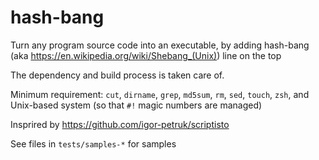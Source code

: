 # hash-bang

Turn any program source code into an executable, by adding hash-bang (aka https://en.wikipedia.org/wiki/Shebang_(Unix)) line on the top

The dependency and build process is taken care of.

Minimum requirement: `cut`, `dirname`, `grep`, `md5sum`, `rm`, `sed`, `touch`, `zsh`,
and Unix-based system (so that `#!` magic numbers are managed)

Insprired by https://github.com/igor-petruk/scriptisto

See files in `tests/samples-*` for samples
